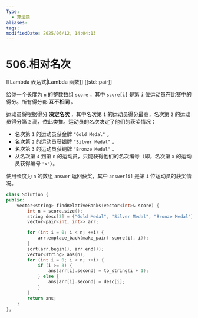 ```yaml
---
Type:
  - 算法题
aliases: 
tags:
modifiedDate: 2025/06/12, 14:04:13
---
```


# 506.相对名次

[[Lambda 表达式|Lambda 函数]]
[[std::pair]]

给你一个长度为 `n` 的整数数组 `score` ，其中 `score[i]` 是第 `i` 位运动员在比赛中的得分。所有得分都 **互不相同** 。

运动员将根据得分 **决定名次** ，其中名次第 `1` 的运动员得分最高，名次第 `2` 的运动员得分第 `2` 高，依此类推。运动员的名次决定了他们的获奖情况：

- 名次第 `1` 的运动员获金牌 `"Gold Medal"` 。
- 名次第 `2` 的运动员获银牌 `"Silver Medal"` 。
- 名次第 `3` 的运动员获铜牌 `"Bronze Medal"` 。
- 从名次第 `4` 到第 `n` 的运动员，只能获得他们的名次编号（即，名次第 `x` 的运动员获得编号 `"x"`）。

使用长度为 `n` 的数组 `answer` 返回获奖，其中 `answer[i]` 是第 `i` 位运动员的获奖情况。

```cpp
class Solution {
public:
    vector<string> findRelativeRanks(vector<int>& score) {
        int n = score.size();
        string desc[3] = {"Gold Medal", "Silver Medal", "Bronze Medal"};
        vector<pair<int, int>> arr;

        for (int i = 0; i < n; ++i) {
            arr.emplace_back(make_pair(-score[i], i));
        }
        sort(arr.begin(), arr.end());
        vector<string> ans(n);
        for (int i = 0; i < n; ++i) {
            if (i >= 3) {
                ans[arr[i].second] = to_string(i + 1);
            } else {
                ans[arr[i].second] = desc[i];
            }
        }
        return ans;
    }
};
```
